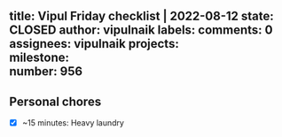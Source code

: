 title:	Vipul Friday checklist | 2022-08-12
state:	CLOSED
author:	vipulnaik
labels:	
comments:	0
assignees:	vipulnaik
projects:	
milestone:	
number:	956
--
## Personal chores

- [x] ~15 minutes: Heavy laundry
